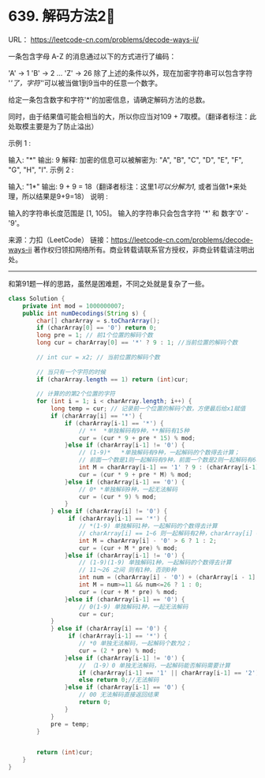 # 639. 解码方法2⃣️

URL： https://leetcode-cn.com/problems/decode-ways-ii/

一条包含字母 A-Z 的消息通过以下的方式进行了编码：

'A' -> 1
'B' -> 2
...
'Z' -> 26
除了上述的条件以外，现在加密字符串可以包含字符 '*'了，字符'*'可以被当做1到9当中的任意一个数字。

给定一条包含数字和字符'*'的加密信息，请确定解码方法的总数。

同时，由于结果值可能会相当的大，所以你应当对109 + 7取模。（翻译者标注：此处取模主要是为了防止溢出）

示例 1 :

输入: "*"
输出: 9
解释: 加密的信息可以被解密为: "A", "B", "C", "D", "E", "F", "G", "H", "I".
示例 2 :

输入: "1*"
输出: 9 + 9 = 18（翻译者标注：这里1*可以分解为1,* 或者当做1*来处理，所以结果是9+9=18）
说明 :

输入的字符串长度范围是 [1, 105]。
输入的字符串只会包含字符 '*' 和 数字'0' - '9'。

来源：力扣（LeetCode）
链接：https://leetcode-cn.com/problems/decode-ways-ii
著作权归领扣网络所有。商业转载请联系官方授权，非商业转载请注明出处。

---

和第91题一样的思路，虽然是困难题，不同之处就是复杂了一些。

```java
class Solution {
    private int mod = 1000000007;
    public int numDecodings(String s) {
        char[] charArray = s.toCharArray();
        if (charArray[0] == '0') return 0;
        long pre = 1; // 前1个位置的解码个数
        long cur = charArray[0] == '*' ? 9 : 1; //当前位置的解码个数
        
        // int cur = x2; // 当前位置的解码个数
        
        // 当只有一个字符的时候
        if (charArray.length == 1) return (int)cur;
        
        // 计算的的第2个位置的字符
        for (int i = 1; i < charArray.length; i++) {
            long temp = cur; // 记录前一个位置的解码个数，方便最后给x1赋值
            if (charArray[i] == '*') {
                if (charArray[i-1] == '*') {
                    // **  *单独解码有9种，**解码有15种
                    cur = (cur * 9 + pre * 15) % mod;
                }else if (charArray[i-1] != '0') {
                    // (1-9)*   *单独解码有9种，一起解码的个数得去计算； 
                    // 前面一个数是1则一起解码有9种，前面一个数是2则一起解码有6种
                    int M = charArray[i-1] == '1' ? 9 : (charArray[i-1] == '2' ? 6 : 0);
                    cur = (cur * 9 + pre * M) % mod;
                }else if (charArray[i-1] == '0') {
                    // 0* *单独解码9种，一起无法解码
                    cur = (cur * 9) % mod;
                }
            } else if (charArray[i] != '0') {
                 if (charArray[i-1] == '*') {
                    // *(1-9) 单独解码1种，一起解码的个数得去计算
                    // charArray[i] == 1~6 则一起解码有2种，charArray[i] == 7~9,则一起解码有1种
                    int M = charArray[i] - '0' > 6 ? 1 : 2;
                    cur = (cur + M * pre) % mod;
                }else if (charArray[i-1] != '0') {
                    // (1-9)(1-9) 单独解码1种，一起解码的个数得去计算
                    // 11～26 之间 则有1种，否则0种
                    int num = (charArray[i] - '0') + (charArray[i - 1] - '0') * 10;
                    int M = num>=11 && num<=26 ? 1 : 0;
                    cur = (cur + M * pre) % mod;
                }else if (charArray[i-1] == '0') {
                    // 0(1-9) 单独解码1种，一起无法解码
                    cur = cur; 
            }
            } else if (charArray[i] == '0') {
                 if (charArray[i-1] == '*') {
                    // *0 单独无法解码，一起解码个数为2；
                    cur = (2 * pre) % mod;
                }else if (charArray[i-1] != '0') {
                    // （1-9）0 单独无法解码，一起解码能否解码需要计算
                    if (charArray[i-1] == '1' || charArray[i-1] == '2') cur = pre;//一起解码个数为1
                    else return 0;//无法解码
                }else if (charArray[i-1] == '0') {
                    // 00 无法解码直接返回结果
                    return 0;
                }
            }
            pre = temp;
        }


        return (int)cur;
    }
}
```

